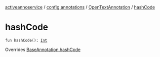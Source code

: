 [activeannoservice](../../index.md) / [config.annotations](../index.md) / [OpenTextAnnotation](index.md) / [hashCode](./hash-code.md)

# hashCode

`fun hashCode(): `[`Int`](https://kotlinlang.org/api/latest/jvm/stdlib/kotlin/-int/index.html)

Overrides [BaseAnnotation.hashCode](../-base-annotation/hash-code.md)

